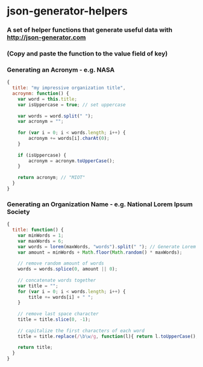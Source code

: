 # json-generator-helpers
### A set of helper functions that generate useful data with http://json-generator.com

### (Copy and paste the function to the value field of key)

### Generating an Acronym - e.g. NASA
```javascript
{
  title: "my impressive organization title",
  acroynm: function() {
    var word = this.title;
  	var isUppercase = true; // set uppercase
  
  	var words = word.split(" ");
  	var acronym = "";
  
  	for (var i = 0; i < words.length; i++) {
  		acronym += words[i].charAt(0);
  	}
  
  	if (isUppercase) {
  		acronym = acronym.toUpperCase();
  	}
  
  	return acronym; // "MIOT"
  }
}

```

### Generating an Organization Name - e.g. National Lorem Ipsum Society
```javascript
{
  title: function() {
    var minWords = 1;
  	var maxWords = 6;
  	var words = lorem(maxWords, "words").split(" "); // Generate Lorem Ipsum text
  	var amount = minWords + Math.floor(Math.random() * maxWords);
  
  	// remove random amount of words
  	words = words.splice(0, amount || 0);
  
  	// concatenate words together
  	var title = "";
  	for (var i = 0; i < words.length; i++) {
  		title += words[i] + " "; 
  	}
  
  	// remove last space character
  	title = title.slice(0, -1);
  
  	// capitalize the first characters of each word
  	title = title.replace(/\b\w/g, function(l){ return l.toUpperCase();});
  
  	return title;
  }
}
```
